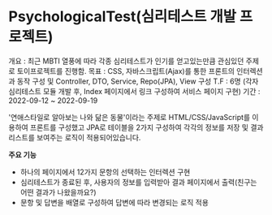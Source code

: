 # PsychologicalTest(심리테스트 개발 프로젝트)
개요 : 최근 MBTI 열풍에 따라 각종 심리테스트가 인기를 얻고있는만큼 관심있던 주제로 토이프로젝트를 진행함. 
목표 : CSS, 자바스크립트(Ajax)를 통한 프론트의 인터렉션과 동작 구성 및 Controller, DTO, Service, Repo(JPA), View 구성
T.F : 6명 (각자 심리테스트 모듈 개발 후, Index 페이지에서 링크 구성하여 서비스 페이지 구현)
기간 : 2022-09-12 ~ 2022-09-19 

'연애스타일로 알아보는 나와 닮은 동물'이라는 주제로 HTML/CSS/JavaScript를 이용하여 프론트를 구성했고
JPA로 테이블을 2가지 구성하여 각각의 정보를 저장 및 결과 리스트를 보여주는 로직이 적용되어있습니다.

<b>주요 기능</b>
- 하나의 페이지에서 12가지 문항의 선택하는 인터렉션 구현
- 심리테스트가 종료된 후, 사용자의 정보를 입력받아 결과 페이지에서 출력(친구는 어떤 결과가 나왔을까요?)
- 문항 및 답변을 배열로 구성하여 답변에 따라 변경되는 로직 적용
